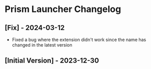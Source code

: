# Prism Launcher Changelog

## [Fix] - 2024-03-12

- Fixed a bug where the extension didn't work since the name has changed in the latest version 

## [Initial Version] - 2023-12-30